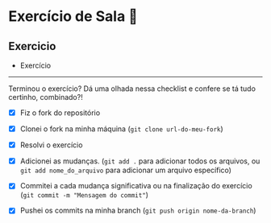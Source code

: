 # Exercício de Sala 🏫  

## Exercicio

- Exercício
---

Terminou o exercício? Dá uma olhada nessa checklist e confere se tá tudo certinho, combinado?!

- [x] Fiz o fork do repositório

- [x] Clonei o fork na minha máquina (`git clone url-do-meu-fork`)

- [x] Resolvi o exercício

- [x] Adicionei as mudanças. (`git add .` para adicionar todos os arquivos, ou `git add nome_do_arquivo` para adicionar um arquivo específico)

- [x] Commitei a cada mudança significativa ou na finalização do exercício (`git commit -m "Mensagem do commit"`)

- [x] Pushei os commits na minha branch (`git push origin nome-da-branch`)
